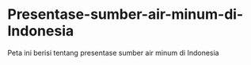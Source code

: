 # Presentase-sumber-air-minum-di-Indonesia
Peta ini berisi tentang presentase sumber air minum di Indonesia

